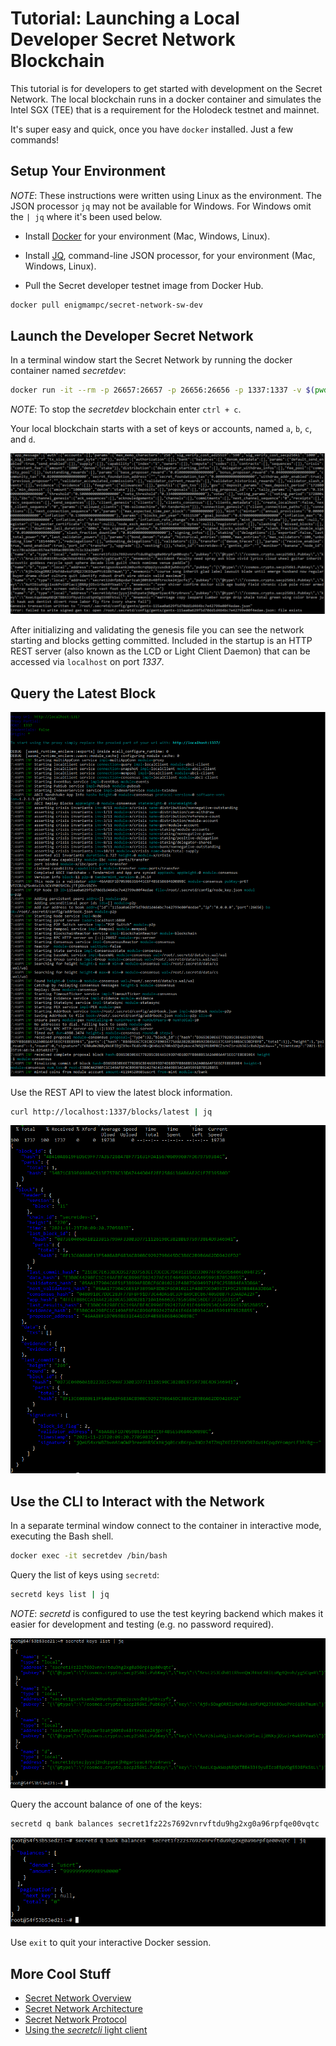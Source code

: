 # Tutorial: Launching a Local Developer Secret Network Blockchain

This tutorial is for developers to get started with development on the Secret Network. The local blockchain 
runs in a docker container and simulates the Intel SGX (TEE) that is a requirement for the Holodeck testnet and 
mainnet.

It's super easy and quick, once you have `docker` installed. Just a few commands!

## Setup Your Environment

*NOTE*: These instructions were written using Linux as the environment. The JSON processor `jq` may not be available for Windows.
For Windows omit the `| jq` where it's been used below.

- Install [Docker](https://docs.docker.com/install/) for your environment (Mac, Windows, Linux).

- Install [JQ](https://github.com/stedolan/jq/releases), command-line JSON processor, for your environment (Mac, Windows, Linux).

- Pull the Secret developer testnet image from Docker Hub.

```bash
docker pull enigmampc/secret-network-sw-dev
```

## Launch the Developer Secret Network

In a terminal window start the Secret Network by running the docker container named _secretdev_:

```bash
docker run -it --rm -p 26657:26657 -p 26656:26656 -p 1337:1337 -v $(pwd):/root/code --name secretdev enigmampc/secret-network-sw-dev
```

*NOTE*: To stop the _secretdev_ blockchain enter `ctrl + c`.

Your local blockchain starts with a set of keys or accounts, named `a`, `b`, `c`, and `d`.

![](images/secretdev-startup-1.png)

After initializing and validating the genesis file you can see the network starting and blocks getting committed. 
Included in the startup is an HTTP REST server (also known as the LCD or Light Client Daemon) that can be accessed 
via `localhost` on port *1337*.

## Query the Latest Block

![](images/secretdev-startup-2.png)

Use the REST API to view the latest block information.

```bash
curl http://localhost:1337/blocks/latest | jq
```

![](images/rest-blocks-latest.png)

## Use the CLI to Interact with the Network

In a separate terminal window connect to the container in interactive mode, executing the Bash shell.

```bash
docker exec -it secretdev /bin/bash
```

Query the list of keys using `secretd`:

```bash
secretd keys list | jq
```

*NOTE*: _secretd_ is configured to use the test keyring backend which makes it easier for development and
testing (e.g. no password required).

![](images/secretdev-keys.png)

Query the account balance of one of the keys:

```bash
secretd q bank balances secret1fz22s7692vnrvftdu9hg2xg0a96rpfqe00vqtc
```

![](images/query-account-balance.png)

Use `exit` to quit your interactive Docker session.

## More Cool Stuff

- [Secret Network Overview](https://build.scrt.network/overview.html)
- [Secret Network Architecture](https://build.scrt.network/protocol/architecture.html)
- [Secret Network Protocol](https://build.scrt.network/protocol/intro.html)
- [Using the _secretcli_ light client](https://build.scrt.network/validators-and-full-nodes/secretcli.html#secret-cli)

